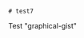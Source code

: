                                                                                                                                                                                                                                                                                                                                                                                                                                                                                                                      # test7
Test "graphical-gist"